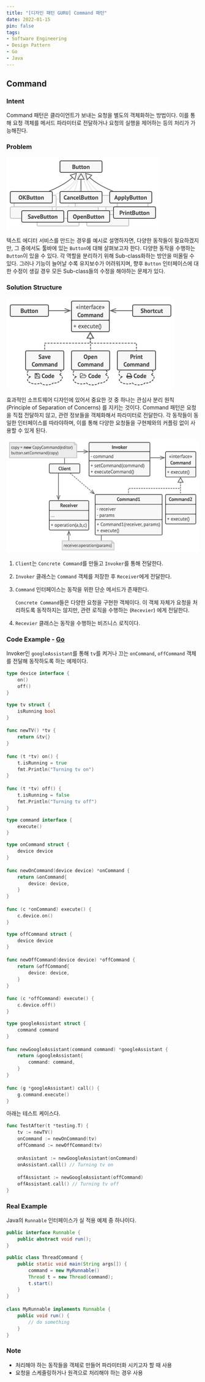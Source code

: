 ```yaml
---
title: "[디자인 패턴 GURU] Command 패턴"
date: 2022-01-15
pin: false
tags:
- Software Engineering
- Design Pattern
- Go
- Java
---
```


## Command

### Intent

Command 패턴은 클라이언트가 보내는 요청을 별도의 객체화하는 방법이다. 이를 통해 요청 객체를 메서드 파라미터로 전달하거나 요청의 실행을 제어하는 등의 처리가 가능해진다.

### Problem

![Problem Structure[^1]](images/command-problem2.png)

텍스트 에디터 서비스를 만드는 경우를 예시로 설명하자면, 다양한 동작들이 필요하겠지만, 그 중에서도 툴바에 있는 `Button`에 대해 살펴보고자 한다. 다양한 동작을 수행하는 `Button`이 있을 수 있다. 각 역할을 분리하기 위해 Sub-class화하는 방안을 떠올릴 수 있다. 그러나 기능이 늘어날 수록 유지보수가 어려워지며, 향후 `Button` 인터페이스에 대한 수정이 생길 경우 모든 Sub-class들의 수정을 해야하는 문제가 있다.

### Solution Structure

![Brief Solution Structure[^1]](images/command-solution3-en.png)

효과적인 소프트웨어 디자인에 있어서 중요한 것 중 하나는 관심사 분리 원칙 (Principle of Separation of Concerns) 를 지키는 것이다. Command 패턴은 요청을 직접 전달하지 않고, 관련 정보들을 객체화해서 파라미터로 전달한다. 각 동작들이 동일한 인터페이스를 따라야하며, 이를 통해 다양한 요청들을 구현체와의 커플링 없이 사용할 수 있게 된다.

![Solution Structure[^1]](images/command-structure.png)

1. `Client`는 `Concrete Command`를 만들고 `Invoker`를 통해 전달한다.

2. `Invoker` 클래스는 `Command` 객체를 저장한 후 `Receiver`에게 전달한다.

3. `Command` 인터페이스는 동작을 위한 단순 메서드가 존재한다.

   `Concrete Command`들은 다양한 요청을 구현한 객체이다. 이 객체 자체가 요청을 처리하도록 동작하지는 않지만, 관련 로직을 수행하는 (`Recevier`) 에게 전달한다.

4. `Recevier` 클래스는 동작을 수행하는 비즈니스 로직이다.

### Code Example - [Go](https://github.com/joonparkhere/records/tree/main/design-pattern/project/hello-behavioral-pattern/command)

Invoker인 `googleAssistant`를 통해 `tv`를 켜거나 끄는 `onCommand`, `offCommand` 객체를 전달해 동작하도록 하는 예제이다.

```go
type device interface {
	on()
	off()
}
```

```go
type tv struct {
	isRunning bool
}

func newTV() *tv {
	return &tv{}
}

func (t *tv) on() {
	t.isRunning = true
	fmt.Println("Turning tv on")
}

func (t *tv) off() {
	t.isRunning = false
	fmt.Println("Turning tv off")
}
```

```go
type command interface {
	execute()
}
```

```go
type onCommand struct {
	device device
}

func newOnCommand(device device) *onCommand {
	return &onCommand{
		device: device,
	}
}

func (c *onCommand) execute() {
	c.device.on()
}
```

```go
type offCommand struct {
	device device
}

func newOffCommand(device device) *offCommand {
	return &offCommand{
		device: device,
	}
}

func (c *offCommand) execute() {
	c.device.off()
}
```

```go
type googleAssistant struct {
	command command
}

func newGoogleAssistant(command command) *googleAssistant {
	return &googleAssistant{
		command: command,
	}
}

func (g *googleAssistant) call() {
	g.command.execute()
}
```

아래는 테스트 케이스다.

```go
func TestAfter(t *testing.T) {
	tv := newTV()
	onCommand := newOnCommand(tv)
	offCommand := newOffCommand(tv)

	onAssistant := newGoogleAssistant(onCommand)
	onAssistant.call() // Turning tv on

	offAssistant := newGoogleAssistant(offCommand)
	offAssistant.call() // Turning tv off
}
```

### Real Example

Java의 `Runnable` 인터페이스가 실 적용 예제 중 하나이다.

```java
public interface Runnable {
    public abstract void run();
}
```

```java
public class ThreadCommand {
    public static void main(String args[]) {
        command = new MyRunnable()
        Thread t = new Thread(command);
        t.start()
    }
}

class MyRunnable implements Runnable {
    public void run() {
        // do something
    }
}
```

### Note

- 처리해야 하는 동작들을 객체로 만들어 파라미터화 시키고자 할 때 사용
- 요청을 스케줄링하거나 원격으로 처리해야 하는 경우 사용

[^1]: [Command Origin](https://refactoring.guru/design-patterns/command)
